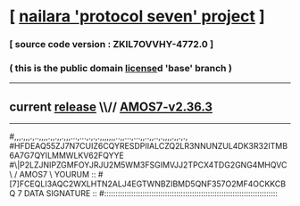 
# [ [nailara 'protocol seven' project](http://nailara.network/) ]

### [ source code version : ZKIL7OVVHY-4772.0 ]

### ( this is the public domain [license](../license)d 'base' branch )
---
## current [release](https://github.com/nailara-technologies/protocol-7/releases) \\\\// [AMOS7-v2.36.3](https://github.com/nailara-technologies/protocol-7/releases/tag/AMOS7-v2.36.3)
---

#,,,.,,,.,..,,,,.,,.,,.,,,...,...,.,.,.,,,,,,,..,,...,...,,..,,..,.,,,,.,,.,.,
#HFDEAQ55ZJ7N7CUIZ6CQYRESDPIIALCZQ2LR3NNUNZUL4DK3R32ITMB6A7G7QYILMMWLKV62FQYYE
#\\\|P2LZJNIPZGMFOYJRJU2M5WM3FSGIMVJJ2TPCX4TDG2GNG4MHQVC \ / AMOS7 \ YOURUM ::
#\[7]FCEQLI3AQC2WXLHTN2ALJ4EGTWNBZIBMD5QNF357O2MF4OCKKCBQ 7  DATA SIGNATURE ::
#:::::::::::::::::::::::::::::::::::::::::::::::::::::::::::::::::::::::::::::
